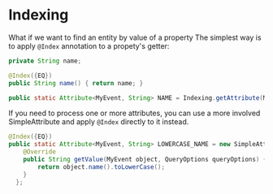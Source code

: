 # Indexing

What if we want to find an entity by value of a property The simplest way is to apply `@Index` annotation to a propety's getter:

```java
private String name;

@Index({EQ})
public String name() { return name; }

public static Attribute<MyEvent, String> NAME = Indexing.getAttribute(MyEvent.class, "name");
```

If you need to process one or more attributes, you can use a more involved SimpleAttribute and apply `@Index` directly to it
instead.

```java
@Index({EQ})
public static Attribute<MyEvent, String> LOWERCASE_NAME = new SimpleAttribute<MyEvent, String>("name") {
    @Override
    public String getValue(MyEvent object, QueryOptions queryOptions) {
        return object.name().toLowerCase();
    }
  };
```
